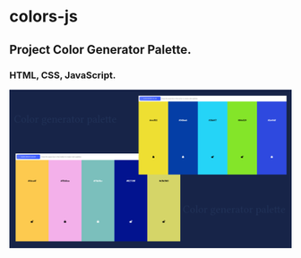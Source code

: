 # colors-js

## Project Color Generator Palette. 

### HTML, CSS, JavaScript.

![alt text](images/templatecolors2.png)

